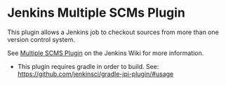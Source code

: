 Jenkins Multiple SCMs Plugin
============================

This plugin allows a Jenkins job to checkout sources from more than one version control system.

See [Multiple SCMS Plugin](https://wiki.jenkins-ci.org/display/JENKINS/Multiple+SCMs+Plugin) on the Jenkins Wiki for more information.

* This plugin requires gradle in order to build.  See:
https://github.com/jenkinsci/gradle-jpi-plugin/#usage

